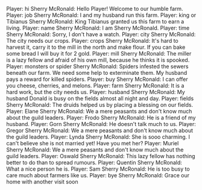 Player: hi
Sherry McRonald: Hello Player! Welcome to our humble farm.
Player: job
Sherry McRonald: I and my husband run this farm.
Player: king or Tibianus
Sherry McRonald: King Tibianus granted us this farm to earn a living.
Player: name
Sherry McRonald: I am Sherry McRonald.
Player: time
Sherry McRonald: Sorry, I don't have a watch.
Player: city
Sherry McRonald: The city needs our crops.
Player: crops
Sherry McRonald: It's hard to harvest it, carry it to the mill in the north and make flour. If you can bake some bread I will buy it for 2 gold.
Player: mill
Sherry McRonald: The miller is a lazy fellow and afraid of his own mill, because he thinks it is spooked.
Player: monsters or spider
Sherry McRonald: Spiders infested the sewers beneath our farm. We need some help to exterminate them. My husband pays a reward for killed spiders.
Player: buy
Sherry McRonald: I can offer you cheese, cherries, and melons.
Player: farm
Sherry McRonald: It is a hard work, but the city needs us.
Player: husband
Sherry McRonald: My husband Donald is busy on the fields almost all night and day.
Player: fields
Sherry McRonald: The druids helped us by placing a blessing on our fields.
Player: Elane
Sherry McRonald: We a mere peasants and don't know much about the guild leaders.
Player: Frodo
Sherry McRonald: He is a friend of my husband.
Player: Gorn
Sherry McRonald: He doesn't talk much to us.
Player: Gregor
Sherry McRonald: We a mere peasants and don't know much about the guild leaders.
Player: Lynda
Sherry McRonald: She is sooo charming. I can't believe she is not married yet! Have you met her?
Player: Muriel
Sherry McRonald: We a mere peasants and don't know much about the guild leaders.
Player: Oswald
Sherry McRonald: This lazy fellow has nothing better to do than to spread rumours.
Player: Quentin
Sherry McRonald: What a nice person he is.
Player: Sam
Sherry McRonald: He is too busy to care much about farmers like us.
Player: bye
Sherry McRonald: Grace our home with another visit soon